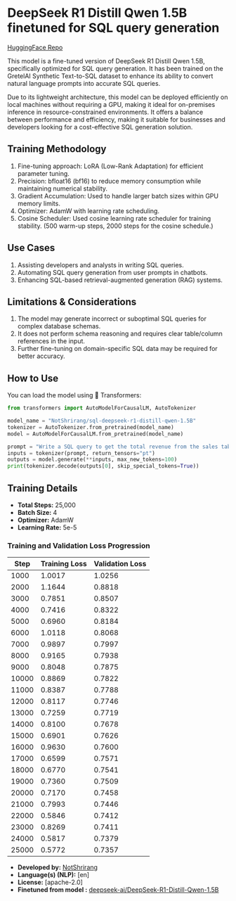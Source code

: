 # DeepSeek R1 Distill Qwen 1.5B finetuned for SQL query generation

[HuggingFace Repo](https://huggingface.co/NotShrirang/DeepSeek-R1-Distill-Qwen-1.5B-SQL-Coder-PEFT)

This model is a fine-tuned version of DeepSeek R1 Distill Qwen 1.5B, specifically optimized for SQL query generation. It has been trained on the GretelAI Synthetic Text-to-SQL dataset to enhance its ability to convert natural language prompts into accurate SQL queries.

Due to its lightweight architecture, this model can be deployed efficiently on local machines without requiring a GPU, making it ideal for on-premises inference in resource-constrained environments. It offers a balance between performance and efficiency, making it suitable for businesses and developers looking for a cost-effective SQL generation solution.

## Training Methodology
1. Fine-tuning approach: LoRA (Low-Rank Adaptation) for efficient parameter tuning.
2. Precision: bfloat16 (bf16) to reduce memory consumption while maintaining numerical stability.
3. Gradient Accumulation: Used to handle larger batch sizes within GPU memory limits.
4. Optimizer: AdamW with learning rate scheduling.
5. Cosine Scheduler: Used cosine learning rate scheduler for training stability. (500 warm-up steps, 2000 steps for the cosine schedule.)

## Use Cases
1. Assisting developers and analysts in writing SQL queries.
2. Automating SQL query generation from user prompts in chatbots.
3. Enhancing SQL-based retrieval-augmented generation (RAG) systems.

## Limitations & Considerations
1. The model may generate incorrect or suboptimal SQL queries for complex database schemas.
2. It does not perform schema reasoning and requires clear table/column references in the input.
3. Further fine-tuning on domain-specific SQL data may be required for better accuracy.

## How to Use
You can load the model using 🤗 Transformers:

```python
from transformers import AutoModelForCausalLM, AutoTokenizer

model_name = "NotShrirang/sql-deepseek-r1-distill-qwen-1.5B"
tokenizer = AutoTokenizer.from_pretrained(model_name)
model = AutoModelForCausalLM.from_pretrained(model_name)

prompt = "Write a SQL query to get the total revenue from the sales table."
inputs = tokenizer(prompt, return_tensors="pt")
outputs = model.generate(**inputs, max_new_tokens=100)
print(tokenizer.decode(outputs[0], skip_special_tokens=True))
```

## Training Details

- **Total Steps:** 25,000
- **Batch Size:** 4
- **Optimizer:** AdamW
- **Learning Rate:** 5e-5

### Training and Validation Loss Progression

| Step  | Training Loss | Validation Loss |
|-------|--------------|----------------|
| 1000  | 1.0017       | 1.0256         |
| 2000  | 1.1644       | 0.8818         |
| 3000  | 0.7851       | 0.8507         |
| 4000  | 0.7416       | 0.8322         |
| 5000  | 0.6960       | 0.8184         |
| 6000  | 1.0118       | 0.8068         |
| 7000  | 0.9897       | 0.7997         |
| 8000  | 0.9165       | 0.7938         |
| 9000  | 0.8048       | 0.7875         |
| 10000 | 0.8869       | 0.7822         |
| 11000 | 0.8387       | 0.7788         |
| 12000 | 0.8117       | 0.7746         |
| 13000 | 0.7259       | 0.7719         |
| 14000 | 0.8100       | 0.7678         |
| 15000 | 0.6901       | 0.7626         |
| 16000 | 0.9630       | 0.7600         |
| 17000 | 0.6599       | 0.7571         |
| 18000 | 0.6770       | 0.7541         |
| 19000 | 0.7360       | 0.7509         |
| 20000 | 0.7170       | 0.7458         |
| 21000 | 0.7993       | 0.7446         |
| 22000 | 0.5846       | 0.7412         |
| 23000 | 0.8269       | 0.7411         |
| 24000 | 0.5817       | 0.7379         |
| 25000 | 0.5772       | 0.7357         |

- **Developed by:** [NotShrirang](https://huggingface.co/NotShrirang)
- **Language(s) (NLP):** [en]
- **License:** [apache-2.0]
- **Finetuned from model :** [deepseek-ai/DeepSeek-R1-Distill-Qwen-1.5B](https://huggingface.co/deepseek-ai/DeepSeek-R1-Distill-Qwen-1.5B)
